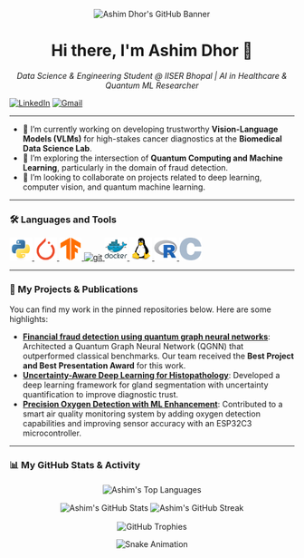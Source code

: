 <p align="center">
  <!-- Create a banner.png and upload it to this repository -->
  <img src="https://raw.githubusercontent.com/AshimDhor/AshimDhor/main/banner.png" alt="Ashim Dhor's GitHub Banner">
</p>

<h1 align="center">Hi there, I'm Ashim Dhor 👋</h1>

<p align="center">
  <em>Data Science & Engineering Student @ IISER Bhopal | AI in Healthcare & Quantum ML Researcher</em>
</p>

<p align="left">
  <a href="https://www.linkedin.com/in/ashim-dhor/" target="_blank"><img src="https://img.shields.io/badge/LinkedIn-0077B5?style=for-the-badge&logo=linkedin&logoColor=white" alt="LinkedIn"></a>
  <a href="mailto:ashim21@iiserb.ac.in"><img src="https://img.shields.io/badge/Gmail-D14836?style=for-the-badge&logo=gmail&logoColor=white" alt="Gmail"></a>
</p>

---

- 🔭 I’m currently working on developing trustworthy **Vision-Language Models (VLMs)** for high-stakes cancer diagnostics at the **Biomedical Data Science Lab**.
- 🌱 I’m exploring the intersection of **Quantum Computing and Machine Learning**, particularly in the domain of fraud detection.
- 👯 I’m looking to collaborate on projects related to deep learning, computer vision, and quantum machine learning.

---

### 🛠️ Languages and Tools

<p align="left">
  <a href="https://www.python.org" target="_blank" rel="noreferrer"> <img src="https://raw.githubusercontent.com/devicons/devicon/master/icons/python/python-original.svg" alt="python" width="40" height="40"/> </a>
  <a href="https://pytorch.org/" target="_blank" rel="noreferrer"> <img src="https://raw.githubusercontent.com/devicons/devicon/master/icons/pytorch/pytorch-original.svg" alt="pytorch" width="40" height="40"/> </a>
  <a href="https://www.tensorflow.org" target="_blank" rel="noreferrer"> <img src="https://raw.githubusercontent.com/devicons/devicon/master/icons/tensorflow/tensorflow-original.svg" alt="tensorflow" width="40" height="40"/> </a>
  <a href="https://git-scm.com/" target="_blank" rel="noreferrer"> <img src="https://www.vectorlogo.zone/logos/git-scm/git-scm-icon.svg" alt="git" width="40" height="40"/> </a>
  <a href="https://www.docker.com/" target="_blank" rel="noreferrer"> <img src="https://raw.githubusercontent.com/devicons/devicon/master/icons/docker/docker-original-wordmark.svg" alt="docker" width="40" height="40"/> </a>
  <a href="https://www.linux.org/" target="_blank" rel="noreferrer"> <img src="https://raw.githubusercontent.com/devicons/devicon/master/icons/linux/linux-original.svg" alt="linux" width="40" height="40"/> </a>
  <a href="https://www.r-project.org/" target="_blank" rel="noreferrer"> <img src="https://raw.githubusercontent.com/devicons/devicon/2ae2a900d2f041da66e950e4d48052658d850630/icons/r/r-original.svg" alt="r" width="40" height="40"/> </a>
  <a href="https://www.cprogramming.com/" target="_blank" rel="noreferrer"> <img src="https://raw.githubusercontent.com/devicons/devicon/master/icons/c/c-original.svg" alt="c" width="40" height="40"/> </a>
</p>

---

### 🚀 My Projects & Publications

You can find my work in the pinned repositories below. Here are some highlights:

- **[Financial fraud detection using quantum graph neural networks](link-to-your-publication)**: Architected a Quantum Graph Neural Network (QGNN) that outperformed classical benchmarks. Our team received the **Best Project and Best Presentation Award** for this work.
- **[Uncertainty-Aware Deep Learning for Histopathology](link-to-your-project-repo)**: Developed a deep learning framework for gland segmentation with uncertainty quantification to improve diagnostic trust.
- **[Precision Oxygen Detection with ML Enhancement](link-to-your-project-repo)**: Contributed to a smart air quality monitoring system by adding oxygen detection capabilities and improving sensor accuracy with an ESP32C3 microcontroller.

---

### 📊 My GitHub Stats & Activity

<p align="center">
  <img align="center" src="https://github-readme-stats.vercel.app/api/top-langs?username=AshimDhor&show_icons=true&locale=en&layout=compact&theme=dracula" alt="Ashim's Top Languages" />
</p>
<p align="center">
  <img align="center" src="https://github-readme-stats.vercel.app/api?username=AshimDhor&show_icons=true&theme=dracula&rank_icon=github" alt="Ashim's GitHub Stats" />
  <img align="center" src="https://github-readme-streak-stats.herokuapp.com/?user=AshimDhor&theme=dracula" alt="Ashim's GitHub Streak" />
</p>
<p align="center">
  <img align="center" src="https://github-profile-trophy.vercel.app/?username=AshimDhor&theme=dracula&row=1" alt="GitHub Trophies" />
</p>
<p align="center">
  <img src="https://raw.githubusercontent.com/AshimDhor/AshimDhor/output/github-contribution-grid-snake.svg" alt="Snake Animation">
</p>
